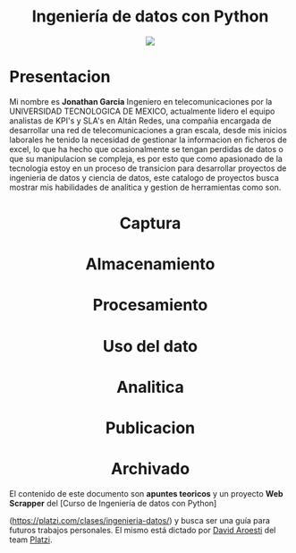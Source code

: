<div align="center">
  <h1>Ingeniería de datos con Python</h1>
</div>

<div align="center"> 
  <img src="https://cdn4.vectorstock.com/i/1000x1000/05/03/data-engineering-isolated-icon-simple-element-vector-28230503.jpg" width="">
</div>


# Presentacion

Mi nombre es **Jonathan Garcia** Ingeniero en telecomunicaciones por la UNIVERSIDAD TECNOLOGICA DE MEXICO, actualmente lidero el equipo analistas de KPI's y SLA's en Altán Redes, una compañia encargada de desarrollar una red de telecomunicaciones a gran escala, desde mis inicios laborales he tenido la necesidad de gestionar la informacion en ficheros de excel, lo que ha hecho que ocasionalmente se tengan perdidas de datos o que su manipulacion se compleja, es por esto que como apasionado de la tecnologia estoy en un proceso de transicion para desarrollar proyectos de ingenieria de datos y ciencia de datos, este catalogo de proyectos busca mostrar mis habilidades de analitica y gestion de herramientas como son.

<div align="center">
  <h1>Captura</h1>
  <h1>Almacenamiento</h1>
  <h1>Procesamiento</h1>
  <h1>Uso del dato</h1>
  <h1>Analitica</h1>
  <h1>Publicacion</h1>
  <h1>Archivado</h1>
</div>



El contenido de este documento son **apuntes teoricos** y un proyecto **Web Scrapper** del [Curso de Ingeniería de datos con Python]

(https://platzi.com/clases/ingenieria-datos/) y busca ser una guía para futuros trabajos personales. El mismo está dictado por [David Aroesti](https://github.com/jdaroesti) del team [Platzi](https://platzi.com).

